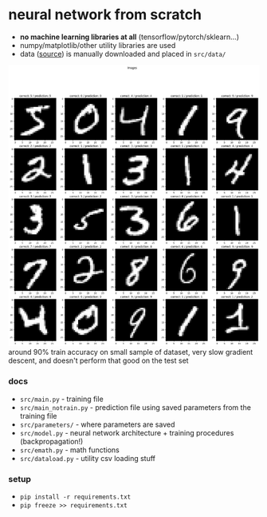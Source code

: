 # neural network from scratch
- **no machine learning libraries at all** (tensorflow/pytorch/sklearn...)
- numpy/matplotlib/other utility libraries are used
- data ([source](https://www.kaggle.com/datasets/hojjatk/mnist-dataset)) is manually downloaded and placed in `src/data/`

![figure](img/output.png)
around 90% train accuracy on small sample of dataset, very slow gradient descent, and doesn't perform that good on the test set

### docs
- `src/main.py` - training file
- `src/main_notrain.py` - prediction file using saved parameters from the training file
- `src/parameters/` - where parameters are saved
- `src/model.py` - neural network architecture + training procedures (backpropagation!)
- `src/emath.py` - math functions
- `src/dataload.py` - utility csv loading stuff

### setup
- `pip install -r requirements.txt`
- `pip freeze >> requirements.txt`